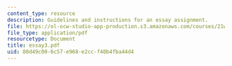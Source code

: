 ```yaml
---
content_type: resource
description: Guidelines and instructions for an essay assignment.
file: https://ol-ocw-studio-app-production.s3.amazonaws.com/courses/21w-730-5-writing-on-contemporary-issues-imagining-the-future-fall-2007/80d49c006c57e968e2ccf40b4fba44d4_essay3.pdf
file_type: application/pdf
resourcetype: Document
title: essay3.pdf
uid: 80d49c00-6c57-e968-e2cc-f40b4fba44d4
---
```

